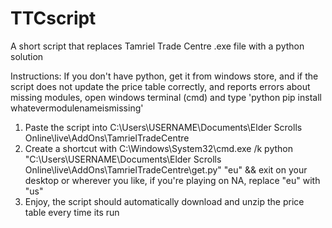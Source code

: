 # TTCscript
A short script that replaces Tamriel Trade Centre .exe file with a python solution


Instructions: 
If you don't have python, get it from windows store, and if the script does not update the price table correctly, and reports errors about missing modules, open windows terminal (cmd) and type 'python pip install whatevermodulenameismissing'

1. Paste the script into C:\Users\USERNAME\Documents\Elder Scrolls Online\live\AddOns\TamrielTradeCentre
2. Create a shortcut with
C:\Windows\System32\cmd.exe /k python "C:\Users\USERNAME\Documents\Elder Scrolls Online\live\AddOns\TamrielTradeCentre\get.py" "eu" && exit
on your desktop or wherever you like, if you're playing on NA, replace "eu" with "us"
3. Enjoy, the script should automatically download and unzip the price table every time its run
